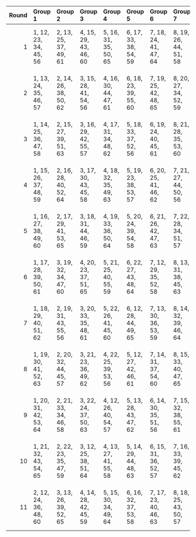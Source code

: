 |   Round | Group 1               | Group 2               | Group 3               | Group 4               | Group 5               | Group 6               | Group 7               | Group 8               | Group 9                | Group 10               | Group 11           |
|--------:|:----------------------|:----------------------|:----------------------|:----------------------|:----------------------|:----------------------|:----------------------|:----------------------|:-----------------------|:-----------------------|:-------------------|
|       1 | 1, 12, 23, 34, 45, 56 | 2, 13, 25, 37, 49, 61 | 4, 15, 29, 43, 46, 60 | 5, 16, 31, 35, 50, 65 | 6, 17, 33, 38, 54, 59 | 7, 18, 24, 41, 47, 64 | 8, 19, 26, 44, 51, 58 | 9, 20, 28, 36, 55, 63 | 10, 21, 30, 39, 48, 57 | 11, 22, 32, 42, 52, 62 | 3, 14, 27, 40, 53  |
|       2 | 1, 13, 24, 35, 46, 57 | 2, 14, 26, 38, 50, 62 | 3, 15, 28, 41, 54, 56 | 4, 16, 30, 44, 47, 61 | 6, 18, 23, 39, 55, 60 | 7, 19, 25, 42, 48, 65 | 8, 20, 27, 34, 52, 59 | 9, 21, 29, 37, 45, 64 | 10, 22, 31, 40, 49, 58 | 11, 12, 33, 43, 53, 63 | 5, 17, 32, 36, 51  |
|       3 | 1, 14, 25, 36, 47, 58 | 2, 15, 27, 39, 51, 63 | 3, 16, 29, 42, 55, 57 | 4, 17, 31, 34, 48, 62 | 5, 18, 33, 37, 52, 56 | 6, 19, 24, 40, 45, 61 | 8, 21, 28, 35, 53, 60 | 9, 22, 30, 38, 46, 65 | 10, 12, 32, 41, 50, 59 | 11, 13, 23, 44, 54, 64 | 7, 20, 26, 43, 49  |
|       4 | 1, 15, 26, 37, 48, 59 | 2, 16, 28, 40, 52, 64 | 3, 17, 30, 43, 45, 58 | 4, 18, 32, 35, 49, 63 | 5, 19, 23, 38, 53, 57 | 6, 20, 25, 41, 46, 62 | 7, 21, 27, 44, 50, 56 | 8, 22, 29, 36, 54, 61 | 10, 13, 33, 42, 51, 60 | 11, 14, 24, 34, 55, 65 | 9, 12, 31, 39, 47  |
|       5 | 1, 16, 27, 38, 49, 60 | 2, 17, 29, 41, 53, 65 | 3, 18, 31, 44, 46, 59 | 4, 19, 33, 36, 50, 64 | 5, 20, 24, 39, 54, 58 | 6, 21, 26, 42, 47, 63 | 7, 22, 28, 34, 51, 57 | 8, 12, 30, 37, 55, 62 | 9, 13, 32, 40, 48, 56  | 10, 14, 23, 43, 52, 61 | 11, 15, 25, 35, 45 |
|       6 | 1, 17, 28, 39, 50, 61 | 3, 19, 32, 34, 47, 60 | 4, 20, 23, 37, 51, 65 | 5, 21, 25, 40, 55, 59 | 6, 22, 27, 43, 48, 64 | 7, 12, 29, 35, 52, 58 | 8, 13, 31, 38, 45, 63 | 9, 14, 33, 41, 49, 57 | 10, 15, 24, 44, 53, 62 | 11, 16, 26, 36, 46, 56 | 2, 18, 30, 42, 54  |
|       7 | 1, 18, 29, 40, 51, 62 | 2, 19, 31, 43, 55, 56 | 3, 20, 33, 35, 48, 61 | 5, 22, 26, 41, 45, 60 | 6, 12, 28, 44, 49, 65 | 7, 13, 30, 36, 53, 59 | 8, 14, 32, 39, 46, 64 | 9, 15, 23, 42, 50, 58 | 10, 16, 25, 34, 54, 63 | 11, 17, 27, 37, 47, 57 | 4, 21, 24, 38, 52  |
|       8 | 1, 19, 30, 41, 52, 63 | 2, 20, 32, 44, 45, 57 | 3, 21, 23, 36, 49, 62 | 4, 22, 25, 39, 53, 56 | 5, 12, 27, 42, 46, 61 | 7, 14, 31, 37, 54, 60 | 8, 15, 33, 40, 47, 65 | 9, 16, 24, 43, 51, 59 | 10, 17, 26, 35, 55, 64 | 11, 18, 28, 38, 48, 58 | 6, 13, 29, 34, 50  |
|       9 | 1, 20, 31, 42, 53, 64 | 2, 21, 33, 34, 46, 58 | 3, 22, 24, 37, 50, 63 | 4, 12, 26, 40, 54, 57 | 5, 13, 28, 43, 47, 62 | 6, 14, 30, 35, 51, 56 | 7, 15, 32, 38, 55, 61 | 9, 17, 25, 44, 52, 60 | 10, 18, 27, 36, 45, 65 | 11, 19, 29, 39, 49, 59 | 8, 16, 23, 41, 48  |
|      10 | 1, 21, 32, 43, 54, 65 | 2, 22, 23, 35, 47, 59 | 3, 12, 25, 38, 51, 64 | 4, 13, 27, 41, 55, 58 | 5, 14, 29, 44, 48, 63 | 6, 15, 31, 36, 52, 57 | 7, 16, 33, 39, 45, 62 | 8, 17, 24, 42, 49, 56 | 9, 18, 26, 34, 53, 61  | 11, 20, 30, 40, 50, 60 | 10, 19, 28, 37, 46 |
|      11 | 2, 12, 24, 36, 48, 60 | 3, 13, 26, 39, 52, 65 | 4, 14, 28, 42, 45, 59 | 5, 15, 30, 34, 49, 64 | 6, 16, 32, 37, 53, 58 | 7, 17, 23, 40, 46, 63 | 8, 18, 25, 43, 50, 57 | 9, 19, 27, 35, 54, 62 | 10, 20, 29, 38, 47, 56 | 11, 21, 31, 41, 51, 61 | 1, 22, 33, 44, 55  |